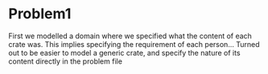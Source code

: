 # Problem1
First we modelled a domain where we specified what the content of each crate was.
This implies specifying the requirement of each person... 
Turned out to be easier to model a generic crate, and specify the nature of its content directly in the problem file
